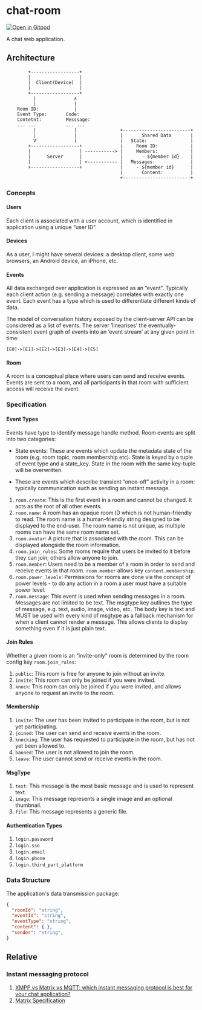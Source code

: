 # chat-room

[![Open in Gitpod](https://img.shields.io/badge/gitpod-online%20code-brightgreen)](https://gitpod.io/#https://github.com/y-t99/chat-room)

A chat web application.

## Architecture

```
        +------------------+
        |                  |
        |  Client(Device)  |
        |                  |
        +------------------+
          |              ∧
          |              |
    Room ID:             |
    Event Type:       Code:               
    Contetnt:         Messsage:           
    ... ...           ... ...             
          |              |                +-------------------------+
          |              |                |       Shared Data       |
          V              |                |   State:                |
        +------------------+              |     Room ID:            |
        |                  | -----------> |     Members:            |
        |      Server      |              |       - ${member id}    |
        |                  | <----------- |   Messages:             |
        +------------------+              |     - ${member id}      |
                                          |       Content:          |
                                          +-------------------------+     
```

### Concepts

#### Users

Each client is associated with a user account, which is identified in application using a unique “user ID”.

#### Devices

As a user, I might have several devices: a desktop client, some web browsers, an Android device, an iPhone, etc. 

#### Events

All data exchanged over application is expressed as an “event”. Typically each client action (e.g. sending a message) correlates with exactly one event. Each event has a type which is used to differentiate different kinds of data. 

The model of conversation history exposed by the client-server API can be considered as a list of events. The server ’linearises’ the eventually-consistent event graph of events into an ’event stream’ at any given point in time:

```
[E0]->[E1]->[E2]->[E3]->[E4]->[E5]
```

#### Room

A room is a conceptual place where users can send and receive events. Events are sent to a room, and all participants in that room with sufficient access will receive the event. 

### Specification

#### Event Types

Events have type to identify message handle method. Room events are split into two categories: 

- State events: These are events which update the metadata state of the room (e.g. room topic, room membership etc). State is keyed by a tuple of event type and a state_key. State in the room with the same key-tuple will be overwritten.

- These are events which describe transient “once-off” activity in a room: typically communication such as sending an instant message.

1. `room.create`: This is the first event in a room and cannot be changed. It acts as the root of all other events.
2. `room.name`: A room has an opaque room ID which is not human-friendly to read. The room name is a human-friendly string designed to be displayed to the end-user. The room name is not unique, as multiple rooms can have the same room name set. 
3. `room.avatar`: A picture that is associated with the room. This can be displayed alongside the room information.
4. `room.join_rules`: Some rooms require that users be invited to it before they can join; others allow anyone to join.
5. `room.member`: Users need to be a member of a room in order to send and receive events in that room. `room.member` allows key `content.membership`.
6. `room.power_levels`: Permissions for rooms are done via the concept of power levels - to do any action in a room a user must have a suitable power level. 
7. `room.message`: This event is used when sending messages in a room. Messages are not limited to be text. The msgtype key outlines the type of message, e.g. text, audio, image, video, etc. The body key is text and MUST be used with every kind of msgtype as a fallback mechanism for when a client cannot render a message. This allows clients to display something even if it is just plain text.

#### Join Rules

Whether a given room is an “invite-only” room is determined by the room config key `room.join_rules`:

1. `public`: This room is free for anyone to join without an invite.
2. `invite`: This room can only be joined if you were invited.
3. `knock`: This room can only be joined if you were invited, and allows anyone to request an invite to the room.

#### Membership

1. `invite`: The user has been invited to participate in the room, but is not yet participating.
2. `joined`: The user can send and receive events in the room.
3. `knocking`: The user has requested to participate in the room, but has not yet been allowed to.
4. `banned`: The user is not allowed to join the room.
5. `leave`: The user cannot send or receive events in the room.

#### MsgType

1. `text`: This message is the most basic message and is used to represent text.
2. `image`: This message represents a single image and an optional thumbnail.
3. `file`: This message represents a generic file.

#### Authentication Types

1. `login.password`
2. `login.sso`
3. `login.email`
4. `login.phone`
5. `login.third_part_platform`

### Data Structure

The application's data transmission package:

```json
{
  "roomId": "string",
  "eventId": "string",
  "eventType": "string",
  "content": { },
  "sender": "string",
}
```

## Relative

### Instant messaging protocol

1. [XMPP vs Matrix vs MQTT: which instant messaging protocol is best for your chat application?](https://www.rst.software/blog/xmpp-vs-matrix-vs-mqtt-which-instant-messaging-protocol-is-best-for-your-chat-application)
2. [Matrix Specification](https://spec.matrix.org)
